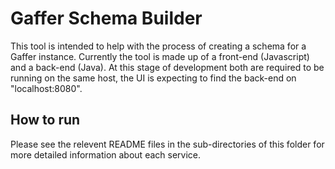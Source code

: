 # Gaffer Schema Builder

This tool is intended to help with the process of creating a schema for a Gaffer instance.
Currently the tool is made up of a front-end (Javascript) and a back-end (Java).
At this stage of development both are required to be running on the same host, the UI is expecting to find the back-end on "localhost:8080".

## How to run

Please see the relevent README files in the sub-directories of this folder for more detailed information about each service.